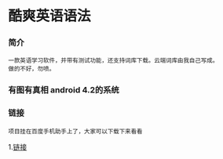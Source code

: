 酷爽英语语法
===========

### 简介

	一款英语学习软件，并带有测试功能，还支持词库下载。云端词库由我自己写成。
	做的不好，勿喷。

### 有图有真相 android 4.2的系统

### 链接
	项目挂在百度手机助手上了，大家可以下载下来看看
1.[链接](http://shouji.baidu.com/soft/item?docid=7201034&from=landing&f=search_app_%E9%85%B7%E7%88%BD%E8%AF%AD%E6%B3%95%40list_1_title%401%40header_all_input) <br />

